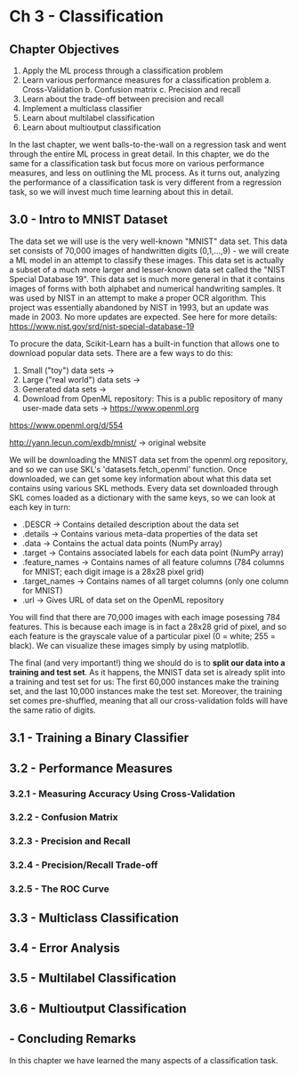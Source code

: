 # Ch 3 - Classification

## Chapter Objectives

1. Apply the ML process through a classification problem
2. Learn various performance measures for a classification problem
  a. Cross-Validation
  b. Confusion matrix
  c. Precision and recall
3. Learn about the trade-off between precision and recall
4. Implement a multiclass classifier
5. Learn about multilabel classification
6. Learn about multioutput classification

In the last chapter, we went balls-to-the-wall on a regression task and went through the entire ML process in great detail. In this chapter, we do the same for a classification task but focus more on various performance measures, and less on outlining the ML process. As it turns out, analyzing the performance of a classification task is very different from a regression task, so we will invest much time learning about this in detail. 


## 3.0 - Intro to MNIST Dataset

The data set we will use is the very well-known "MNIST" data set. This data set consists of 70,000 images of handwritten digits (0,1,...,9) - we will create a ML model in an attempt to classify these images. This data set is actually a subset of a much more larger and lesser-known data set called the "NIST Special Database 19". This data set is much more general in that it contains images of forms with both alphabet and numerical handwriting samples. It was used by NIST in an attempt to make a proper OCR algorithm. This project was essentially abandoned by NIST in 1993, but an update was made in 2003. No more updates are expected. See here for more details: https://www.nist.gov/srd/nist-special-database-19

To procure the data, Scikit-Learn has a built-in function that allows one to download popular data sets. There are a few ways to do this:
1. Small ("toy") data sets -> 
2. Large ("real world") data sets ->
3. Generated data sets ->
4. Download from OpenML repository: This is a public repository of many user-made data sets -> https://www.openml.org

https://www.openml.org/d/554

http://yann.lecun.com/exdb/mnist/ -> original website

We will be downloading the MNIST data set from the openml.org repository, and so we can use SKL's 'datasets.fetch_openml' function. Once downloaded, we can get some key information about what this data set contains using various SKL methods. Every data set downloaded through SKL comes loaded as a dictionary with the same keys, so we can look at each key in turn:
* .DESCR -> Contains detailed description about the data set
* .details -> Contains various meta-data properties of the data set
* .data -> Contains the actual data points (NumPy array)
* .target -> Contains associated labels for each data point (NumPy array)
* .feature_names -> Contains names of all feature columns (784 columns for MNIST; each digit image is a 28x28 pixel grid)
* .target_names -> Contains names of all target columns (only one column for MNIST)
* .url -> Gives URL of data set on the OpenML repository

You will find that there are 70,000 images with each image posessing 784 features.  This is because each image is in fact a 28x28 grid of pixel, and so each feature is the grayscale value of a particular pixel (0 = white; 255 = black). We can visualize these images simply by using matplotlib.

The final (and very important!) thing we should do is to **split our data into a training and test set**. As it happens, the MNIST data set is already split into a training and test set for us: The first 60,000 instances make the training set, and the last 10,000 instances make the test set. Moreover, the training set comes pre-shuffled, meaning that all our cross-validation folds will have the same ratio of digits.


## 3.1 - Training a Binary Classifier



## 3.2 - Performance Measures



### 3.2.1 - Measuring Accuracy Using Cross-Validation
### 3.2.2 - Confusion Matrix
### 3.2.3 - Precision and Recall
### 3.2.4 - Precision/Recall Trade-off
### 3.2.5 - The ROC Curve


## 3.3 - Multiclass Classification
## 3.4 - Error Analysis
## 3.5 - Multilabel Classification
## 3.6 - Multioutput Classification


## - Concluding Remarks

In this chapter we have learned the many aspects of a classification task.





[anomaly_detection]: https://github.com/aj112358/ML_Notes/blob/main/01_The_Machine_Learning_Landscape/01_images/anomaly_detection.png "illustration of anomaly detection"
